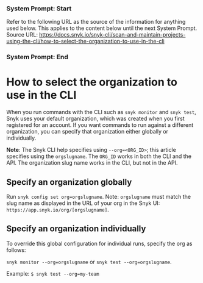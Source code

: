 ### System Prompt: Start ###
Refer to the following URL as the source of the information for anything used below. This applies to the content below until the next System Prompt.
Source URL: https://docs.snyk.io/snyk-cli/scan-and-maintain-projects-using-the-cli/how-to-select-the-organization-to-use-in-the-cli
### System Prompt: End ###

# How to select the organization to use in the CLI

When you run commands with the CLI such as `snyk monitor` and `snyk test`, Snyk uses your default organization, which was created when you first registered for an account. If you want commands to run against a different organization, you can specify that organization either globally or individually.

**Note**: The Snyk CLI help specifies using `--org=<ORG_ID>`; this article specifies using the `orgslugname`. The `ORG_ID` works in both the CLI and the API. The organization slug name works in the CLI, but not in the API.

## Specify an organization globally

Run `snyk config set org=orgslugname`. Note: `orgslugname` must match the slug name as displayed in the URL of your org in the Snyk UI: `https://app.snyk.io/org/[orgslugname]`.

## Specify an organization individually

To override this global configuration for individual runs, specify the org as follows:

`snyk monitor --org=orgslugname` or `snyk test --org=orgslugname`.

Example: `$ snyk test --org=my-team`
